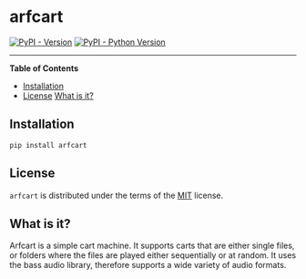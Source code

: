 # arfcart

[![PyPI - Version](https://img.shields.io/pypi/v/arfcart.svg)](https://pypi.org/project/arfcart)
[![PyPI - Python Version](https://img.shields.io/pypi/pyversions/arfcart.svg)](https://pypi.org/project/arfcart)

-----

**Table of Contents**

- [Installation](#installation)
- [License](#license)
[What is it? ](#what-is-it)

## Installation

```console
pip install arfcart
```

## License

`arfcart` is distributed under the terms of the [MIT](https://spdx.org/licenses/MIT.html) license.

## What is it?
Arfcart is a simple cart machine. It supports carts that are either single files, or folders where the files are played either sequentially or at random. It uses the bass audio library, therefore supports a wide variety of audio formats.
